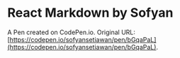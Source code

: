 # React Markdown by Sofyan

A Pen created on CodePen.io. Original URL: [https://codepen.io/sofyansetiawan/pen/bGqaPaL](https://codepen.io/sofyansetiawan/pen/bGqaPaL).


